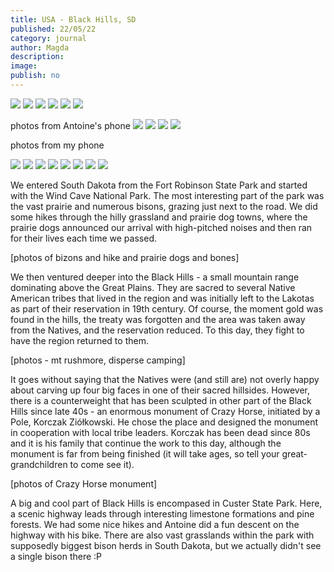 ```yaml
---
title: USA - Black Hills, SD
published: 22/05/22
category: journal
author: Magda
description: 
image: 
publish: no
---
```


![](https://lh3.googleusercontent.com/DBElFB5ygs2aSI63urX4FGJLnVh2lYCx90uqVJDT8XuFD-lWKX3T7mCGn270_fcfofV3N8gOFmyLSeLbGKM2p11ttgpOWAmIR2nPIz2kYUwGiV5kEPgHzR1y7gG4f-PGQUp9p-L9jJW3_QOOoDDaQ7xdZ24gPvvH-vaQC9Yh7W7MLkzGjwWJS56ke7lmzzhCJ2JxOS9pf2chKh7qGBEqZKeLOquMuHX73FzfHiWCdP3XmVtPbxNnDMUMCLQOHwbn8ALs4Vkxj67rhDVzwofSsgwH1f_yHPQRh8IvfuNbLcM2Nuteb3-RCgxpjKzS9vTkh86NvvnJJfC965s5tsyNs6YBTVeA5ISHslXnattmbzEPzEv7mWCTBWfx1VaQ2mHJwaZLam6nL666I86eFv-6I3-Oz0wrLctNHQQ9V_YtwVpEkKNzfpEbhy0cRvommhyJZNlQ0BdCRCpiYzH9jAPzPDq-Cvv5gTgum57NHuvhm8IN6kjaPRhsQXJQPevvOavv2vZLCdDnsmZH7q3jIaY9Nss0gyCdIx3zhzk4SNhW8Xo2DSQuNUCs2jRBf-HjBJy5PCyJD_RMBZpjONU_j8DgkLSrMcOYrrZjJGPmCwe5RzUiMToNLuo4yeaFl4vIW9b7T9OMs6Ujxm7Cn0rmmncJvUZShsS3xwSXxaLgU-RPARxGO-2Jhg_ws1vJESfgG8OgrXam1Kxov1t81bu3DHgzFUiQXyJaYkFmDXQ4BZrRbOTq-rznQz3azO70MBVwVUfZIf0ofAZgIF54y_d7gsikLNy3cJLchJB3iEIQL5Px7MrZiyybkqIeAW4=w1500-h1000-no)
![](https://lh3.googleusercontent.com/ZBO3-1mLQbjBwkOKEDUVb7LfReCyDS9gzWbp12k_nse43aBTt2giLoG60XDWY3WlMd_hM4pGpLWvY92FZJgG1Pfb89RN-1SkcPB9GrBqx9JFXjcc8KFhkYuo-rv9dRQktNGAczq7Jnvf1qRI_HEmeVUMvuvVLoM4zScqn-zByl7K0fCG7ZSkd_X6hGNA96BwjxOL1AomZF-zImqXDR_M1mdjCdypxjjz2_GSluocnKE2q5R8-bdMLhvsk6c8eEOJSDA4mvHxfOafM_-oWcHQXpl9vNxJPZwawnVJE50rLdTTtwE9R05T6yuyxXw1yKG5wB-9oXTJfwUa9dQhqJUyMAkNPrNuIIOvuav4YSCKhcOygQ51BwjszGRzxlnt8stGdDniGapr3VcuSjv9rLN9dqjWSZTVx-6ZApnIUvB1LazD9pZeuzbmzoYtim6vKNttXST2u6rzf5FGln4-KZeZCS2BBQeRUZq1or_gOK7rNVaBSgy4h9lW9qN8o6Q0YUWPL-eGVuapKsV2E91ykEH6LZpD0mMCVdCCR5qR1HAWC0-4o6KtLSwLLxpiShJwr0pdClToQpAri8A95bnODFczL2B6EzoExmfGOBm-_TB0MnTvARBrPDKMwR4FkDDXIuKCtDnHAtM4E_p-ewGU7mrOQ84_2xZeEBsuGQce6aYIkZgJPwCd3mjngQ_sNvQvOTxnDVL5ur2mvf-jTYqlivCGBxFdClMNB2tiQjOXWlYbYH0cl-vRCI4z6MLzCagkYNxtLeVaNuTCm-eagTJxbLVIGU-qFNFVQxu2yTaHHmjnGBF0wfOJt801jJ8=w1500-h1000-no)
![](https://lh3.googleusercontent.com/-52p0HXr7ph4OuRx4m3sDPKaBpjVeyNMRfgl_Px-CqiEAivPs1u5jKgKyG3fA7hkTCKy3xrkjU13yYOTHNmmFY_NgIxun2xtroAeKpeDZfVGyknzvDsDBoEXDX2OVTt4QJYHFaHzJ7AK4OKtxCelt_yO4ny367ca8W7DEfvWyugjpfFCwDyMimnuTRfac5bGTZPXmPEvbBG4X0BCoNGDGMyYxyEbCtirc3ojZPn_BJTUjC5vmLV9RafRjU6vI-oD1Ir6W8XtmIVx4tg5M3uEOV4eIrpnqL9_gilZ-i3AT4XiLdHE-GaqRMThyC6o5IWW0IuK3uWjtqyMv4MAxrUW0rkNuPI6WS9fSaA0m08QvxUxIaW62SNiup4IytMPfti6zHIxWmhPphVr7Em_nHUgBjFElDtNIglf7MrRpvVKM-az5D3tjy8hrsucBXp3Aw1BA_uc8A77Zzj14FssGglqK35ubwoUEMc5YnoFJmEg7BsORozWSrBTtAvtpw_Df147VDrC97ax17q_h1Z4Q734qi9DKlWL_TBM1EfcYHu064OH7VBLai_iX28uTYnvYHnb77cRsddCC_ZApjogZFpqZCVg5Lawav_qWlJAtTM9kT1sdMcUlEAcbojfcGH22g2GkbLGggsnzfSmhFWXkd_qc5CFYsQDQuHONiMKxkZKNX4qBP0m5jQr4JORJqtUGP29WTo4CkAr9w_tbHPkRti8Vxk24u3L2zNMbCmcR0H3Ru2lno5h5e1dLpmFSqlOA8dx55yTo_3LR0AbCyiYBnwcB3AwCBcycVcHhc28rswHaJPBE3XpLWbRpEs=w1500-h1000-no)
![](https://lh3.googleusercontent.com/qjKaOtcOkS_dnnGyeMOpVtagIznPLt58LI6kqLljDNKoU4QzmvHy5CYuECwYSVN9__Tavp8Zu6BJphIR7JwHbWgl1fXvD1pC_zckyMX3Iy1Qhb6p07A4FnX-KkFRyL1xCCSjuSPVdVcwPep9aDSeIWwbKIJH6lAwr9cGgZ7ktIeoXmIbwZDuGebU2Mg2I2SkRIiOCOdaBKx940TLTyWimwiSpC-q3Dl8w9-H8EFCcpHhbV1dwVV1mHph4QfYp7yEkL2dZYM0u-V7OuMxKrQddgy57ed8OxaT5TyGiPqfQ69xh2R83mcJn11__FuYcY98Zs-Z8ZKx6Q7B1a8dAbPiY_j2qGkH2qookad2VvABfHowhHfHwfmQRsJYGz-q8hcZpPUZvbDf4Od0tOwKF6wOpx_9hK1xzZAgeE1xpD1cEmdSV98bY4IsYj053KmDEnnwg4LscPxNHVALwsBewbk4aEO42MQg7oVne9Zf7ETuIybpBhcJk4BPk1Cc5-t48-3IlVruYmmczNzQV1D23tTpH1Q9WLTy2YrpVt5eFyHZTEYmQ-BYGywRJxn_9Oftf5lQGWA_n5Oi0L3Vw2sPNhSo3BXUaSdJi52ijTDEYXvGthC9NNR13sjoBLtZLaUvi-gO56kCCQ_htgcorbTY1xiCu1-qW-PaDe8vtbgaSNtTvBIPFpm8DZDpwNdUOZInao-7PRrmDCbzl4G5AY4wHwjbXCgjbRbeeyj9toz9Y1Rz8N2RPyHZOgivMI6TtLbhMhe5bu7JN6ULKcRjh818IlyZcxnCY4H8pQncalrI5fNcI1DbP6kELVd5J5E=w1500-h1000-no)
![](https://lh3.googleusercontent.com/FAFRVS5PSfUxJa5ValIWzxzpIeG7BI1NKCvtLwtYbEvWZrHNiGSr1L4RVfuq46WOJKL7rB3asPsEPo65cPwpQpHM-vcYBlB8GxANQz207APPiP-KrHOwETQB1eop0UkTzRb4oyqNOo61fGjcNiwc7XFL9nXRuaQNH_5Ah25A4Gvd55eIl6zXg576Rot6CZcheb_zD413ibb29oXrCuOXLHLmu_af4i3VF-aq7YosRGg36ia6HuZqjWTRG7-VLFifhAy9AE4yfm6Za5BGcZgHcSLGIki8o7okBdzQkZvdtt0LSNErRCc3X9LEN_C3AKwGB4qHpI_23rHsh1d6tC3Fko837Zf2xo9-EHeMqQ90L_jkZ81QaUrE-fsP4Gg-TRTD__eaN-HPIpJy_1_uLnKBxTfhmJ4rF17P_V1XzfTVIIeM9UzSNVJxzVc0P9qNld1F6cK4quPJE-xHa0xiSI-h-oizCYRH-QTvGAX7wEvduaZEMqoCkh6OUm-P1AhUzZwqyxmkRiUm-I_CnbIUrtK6q8R7zdNe0aN0V8rZXWkLlHgH4pCfyfrpU_9A_Lpn3hLKgC6Gu5YIxamlDZU0gP8v_sGtcEVBqj25yydRg_ticW7bjtuVPpLX-6_lYgMaBA2so1RqhIYtFk5gAH7v52sTylDZAku5bt3lSKF8B1Xl51gWqv9bIwlG6r1kQby70a4hyfE9i3E2j7g5fmYz_ehIqAsfNHKsu1AdNiltvhJw8UmWLfOhlhjD7-52nTh18uBhpE3JFWeJ29eBozisL8cRCDPDk5hrmOEkNjdfCDM1K_p-3kWHQPuqfGo=w1500-h1000-no)
![](https://lh3.googleusercontent.com/A2zQHvGbYrDYZYAucA6mNZ9BFzuS2Knifs9loz1t7_2v_uI__iMWKQz4xUcFKEEd4qZYerGUbPqz88hUgDjFbDaSY5_aYh2Bd2OZqBfWbLDLMsUf1s3fLOAednOVgy3z-ce-X4apzvBotf8aw33LBjlaXAekZY0JUzf-mN8dYFg83oZxZetEWpIyQ4XZtRDQY9EdqNlB7883WhLXVhgzzzOGrJbedolaeztqXsL89TU8pUHsRear02xuQMkza-hveprkVZ4xTMKwJ7t65-aCvPyNaVnwU0d8WZAwXjvGIK0xk64Dd7JPkls9CXLeTGghIUo2J_lTsGNo4YEie91nOmy-kr5YcWvwgmaPZRoseAK4lggdbNuoFGL3JG4tLLP94bfOuyH_9em8Gl6cDU-flpTD6JrH0-rWMzsdjaqMfCMftCRETY88-DWUZWNgOo3ulfk56y46nXgxkVfGyA8UrxWz2NQ5SzDUTSqYoIgtQGiWmj42K5wdtgvlrL0Zhi1hl948NlbCIbtCtDitLIZd-M5s6i45XA9COHivKaEB-UjWKJWiOo6_fUM9gWRzU3Lj6WeQ6B39dKhmMkReZPSJh1RNbc4JZTW91ykrkrZ84Lh3QjH5XxmYKloIbQi4TnAM2D14Dj5CqWyxwcLaoKei_bmTscX7Uw1xreMlJjN2L9ckib4ziF8hZYhvgCgmscZNPCRWQQyKBghzmPBHCXL6iL1wMDrl2-pmewyheNyoXRctoO9clXTj2t99LaYJSWpN-RW7IRsq_RTaNbKNLO0_a18sjxSNC19itxFKN7WD31p5B_NWXt4lf40=w1500-h1000-no)

photos from Antoine's phone
![](https://lh3.googleusercontent.com/Mw-ADjJO5JbzoyYHbSfNUbiCpptjK1ntlkmHEA3H9QuCTj9rr_1QZY9nXFTuPnfi56XziR3HgjU0yhGxvQNxNgo-y8HrrvqLlJhod6u6ZB5ktEhC0ve7VXT7L1kbmciJ3DePzsbgHIaAM5-LO61fmhN8ot_Yb3l45n3l6CPk9HEgfjIqQESK0JNPTdZbM5MxsEw8Bw-k3H1sa1QyEbnIcineJeK8cRqiZ3PdOZqsNXB3wyoN5CbV8ONj5rUTUwKf_wjcJrWFc9sSXFNJFwQWZVLm6IfgdtGf8ZEtVfK-M-tqoQqJrvGDfZZP5HZYK7A0AV_Db5n7DsqvSYW1vAbgqaLan3Dxxn8YJIJOtDkpHrR093bTx7n7wu2p6R2y-S7PpISUG_2_9x9zSQsZIuaN-PBuV-1YR3bhDjtphJz50D4yoZpr4bKPxbH3es1uzltftqHjqZbEvzGTn2Ghysan2oabw78tQczU75vmH6D1iROQVA8HQ33t8vmUDnKVZEDfKFLyOnprbgW6x39kN_RTGyKK1q2vU1TKVGy6SND1QVN2rjVtOkWBvSREb9Uz_p_kv5irdY5WfJevR-SHl9xAwv2clv5lfFDlJKybY_9A7rJm8Lby_wRzVaHMrMSgUwCIVHH8gDITP4RfR335dvjIZArejTFXmeClhO9NZE0wJAhndLG8YAa-qMimHHYW9PKmwBfSjzFR5pLOBeMwqvwvEPxJ_dtj9ky2c6PucGs0eTExo6rujAoKn_XfEt5YJWDZvZVdVZXiYPd5z0_mFSsJY8mbE5oEJy7hc_J6Y4ReuYEpsBii2HSU7oU=w1500-h1000-no)
![](https://lh3.googleusercontent.com/c5ao_wd08-lbq28ZX_ptg2ArfeH2EGs-dfM7OIUNjlijhSsmoir72ZxF_Ljclq_dNkx-EfCsLLdmzZe4hRNf9G6voz62gF-2wvbIyaNXsDv7DqDY9roVQuAd3_vCZ0uN_0FCu17r9-SV6Mw9iWn0xYJJ9l_vAtAr39ymQmlFxWqWMPyvbQobp8jOzGru6AxV9R-xS2vsUtDVW0W-_G0g-Kmf_tOpNywZN6AeCt7y_rVXd7f4r8QYnLwewv9yTQaggFQMM0ca6Qtuo5NTt1PuFsaGZIQDxomHNYgC0LaXkB_wFqa7C7mn9G1VYXLMooFdyPOS9kw9JcX3d3rGzMlvoDCG21JCHyrQvRTYXKLM8iLJigWXSe3L4aH49i8z0l5A472uTbtqKVBylh0eNEdP6ph1KvLbYswWt6XvkloJBp1eVeccjLxwDBSdoA4CEoi7xkh_05TJix6luGVNx4OzxdcKHksJPJtx7xtFcarNOXMaR8zsV8E9O_fu3bVixpWj3LVPdKxMpNiYDh1bFOQl_MjKDZJp03eph0anWCPa6ds9XY47URydAnccelPnYuJfeArIZ-t8liK5J1I4N66h9L47hXl3MhOT6m2amWyiFEHRvnMs4yVX5hLjs7L3YxHn8pLdsVB1fTOcNUvDKAgLjEtqpMcckyAAzIE5AzJsSkhwRR8T5ml2crjWyYkIVtEm_z0wrX5aOkPlC_0fJmekoRPAWO5tM1DKu3otWzsAMtZSa4uBREpT0TBxG6VOOBSjtA4hgzPpsKfqoR8k_RPcLeWGXZKyZetbWZxjbheunkL5ZO3THoE96Uo=w1500-h1000-no)
![](https://lh3.googleusercontent.com/G9fviWkcw2eTteh-dFPrV_ejDaSJ8O5x9Ges43SdqPLDnbsSe7hHHAZcDmAgsMQ8zChWtlqEzEmaew2bwUM1NFU66vM6EazMhBaCaWz7VETis7ps0w2NvLfZgujEUWxu7bQBwslx4Ofw5VU3kUyd1tDmPzqHSFBJ0fLlaAhySkTFc_SCMNEzl1IAbhZPWtnsK_laetUggI8eLgBjlq22vOudUbJnSE8MHSrDyotGs1roOqlUyGSjnLGB2G6kH1ASp7Orwniwe3y0-B9AZ4wpqwcEwO3wD1_As3pam4rdaniiNxADaE0LAGEY90l3CkJUn3KrSMlYqUIvLcVuvKo7bY8zgcgrk7uh7ZP5N0vqyUTNVaeCaXFQ_WQicpE5EBpLTas9M7L5qQidjvNzHqbeBvbicWsYi5h5yYFXeRIQQBogmayXDQ9tdtdOnTlmGrrchMCjBE9YFEtJosaBEwXZHOtHIq1lb2NPLeGvJjVP7cJboTslCMFWL7-9agsFLy2pG1ib0efq3D04GEO8BDcWHzZfZ6XjMB5AWvVB7IjvLewLij8ljTIBp5VcIwK-qOMy8lZde-KEEe0lancsRNYntpuipXM-YWrJhZCKRrHOf8wHoj7rEgUQSeXqdlaYVU9AdYH_IEtwgBrh2nhA4bVNoNID1EBNKPUVYRdnRnSnRWGSGnmF8wFf7o_HC2Mi0qjDbQA00yu0qYSNMhqv-TZWjiqVdF6VvvZ1wvxFWugW6ggCk9rEBwAChXagVXj5uBnKtDATErgoDPZmynJtf2ZLjVVQ9kcAfBcWdPohAhjw0dyvVXp5myLHojk=w1500-h1000-no)
![](https://lh3.googleusercontent.com/5I4rqzzlzIQq9lpRd820ZwbLJA1CxghD-yxFW6xIVinVhVcjJ548zqqBobQni--PTwGVpQhxw4QPPRiPPpAsiaWd3qswcFZx86gr1NGPGUg9unQhiW2-pwu_Eyz0Ro713L9Alk3zPCADnTqZjkxhwxJVr-O1IGyFo0XMOARz9wwpY3fiTPIqkCi2PPLxQrEULcyZRQbeAREztmqIrDXN7PDkYYKKAewpEy9t7Jej6DFHUaYtGeNp7l3S4eZBf3hRXy9kwJYtmNxr9zcN3tAoi1Rx3kluNLO-AnjP7xJuP1Q5pTRhf6Y3j1oAihixvJypUsb9g9jjzCMikAV0AabtDLc62idplIqfd_vl2Y_rJiIlH3zREDYFTfKMT9f4ehVIf3cjw1V3zqiy98vIE7u7CUPvp5WIGHqpwp6rDbb9EW0evzjaNTk-luoNBXmqhwSbRHwaj5wvfR4qxfyHi9n65ComAlKwY6szHC0SCiF84wppkYpkZRRS-y5eQRGryVAwyuy7IWgLOOOHIW4NPazXOx7HXD1ZO-3kY0-sX80020hifgdNtT7yJPoQ0tj8fDUbnxTWQ2n7tMCyVimgWDD8lB7L88cwznXT5AZyOvDH0t-dyQZzfMGtFI5Tp8PYceT0JyjOvrX0ZeEcugIk1qa8nHgoqtJjvlUMvaPolT_Jrs-w1LNkZcEewgrgco6_951BiXNwTlvlh_Ar_JfGMuSfc1I9tbRwr4PnnQJxzvGqP19s5YCJ_f6gnRtttp9U1nJ_bSg91zkZ8rteN7Zg8Z_YAIYlGbcxwC9rwwtqIqtvEX5oBJ8bmuoE2HY=w1500-h1000-no)

photos from my phone

![](https://lh3.googleusercontent.com/a76pynK1n6hrtpkbAzrYrnnhm-LxWHqJ0jTLOQOJW2Fw7fOhpDXFLkFG3OadmUV509NYi_JdJQ93XJheTawDHZEhrXueLYDfEgS6pvbFL4fsqBPzk8VUMDUG0aa1uIu_jSkNnfyMRajhJiaOijik6NegRU8tAS1_5lUdXilv-UoT8MATlyHk22fx0r_T4PwbQsrGbvVNpLaoMJem-LWsczIYjqrNBxpcNwI0JKMI41ufpEkHdJBLYKlUSRm3gZC8K8XBV2Qm0uogTD7DpDSrZsqOBs40SceFwylzR2iX1r2R4nJf52a2g99RPMQQ35o1yDtkFHzppx9wdv1E2lxyxb-wGvcSrUJha9BPCXUcFFYdU8IqjM0jWyv5t1MOIToMOwhJBARw6kPfgJNE-DdFED2buMQVrrzAqPuWmIGfM-6INuN6J7ecIgq3xVqVIueLSuMqDAupeRlkUWub-bXYfWybrCkUVBo5h7oRV0pZVuHJrPfh3PZMWDN5JyzGb3AfZFLUdbEzA-NkgPHsX2K7c7aQ13S_HwajLntvwhfFd690lACdCi3eyHKRRshb-2wTzF0muh7eVE0bNeDkyY8lr9-X--yXQOHk3lOPE66eFOM5VP4pKhEkWiwxZVRMWaq691b1K1JYLEV5dwZ1ywzqxg4b9YMshOqP1q_fLx7aeEOIXACIwJVE8kBtU2ibyqsYfZcG96368wDluFJZWCTfFX478lW7rCf764vsCVROSyxYoUOPtO1YxPH4ys8DtnWSUvGo-k4f_Y32PZiLizREuWzEm--ffmCrSJ9nIN7EfpPaBYwTBuW-IlA=w1500-h1000-no)
![](https://lh3.googleusercontent.com/SjnYsLGJ2qD1R4Ti1XjT3V7GcDdYKRixLjpnfY2Ae_7RQZ0DQXI1rAcsKu1LXExD1RuRd-w5TJIMXG996xjIaY88-jYA9Xg-KDcTGyMF9L_XczE9XoFpjK1CVIsKqXL0YIXbZeYwEGZs3ZY34PirXjqhV-KB-7ppp8RsWMU39bcln2kOi6AI2QQA-A1wlOplieVSPULfUTZ8nHufpTJ75TNUHGeHB6A6XgyJbMdi5VU1LE3bN9m-dbbXFOpRp9o5hAYbOxMquSK6RAbrmesVEyh4Slc66IIiZGuroiO0yapZ51WEhEnJ1hAnJpFpJig_yuoJWZQApm6iX9wA-wZTKhVLxVtgJe11eIioZL2GRr59j83to1T3iMgLrSXhSUBPd-jmpl_tGmv3txdO6KljYVeSjcyCFctmrcYRpbCv6L-TljJZ-waPe1AaZriVlYiCrZ6FVT18fJZ6g9Yqr7wXlMsNFjsdJT1b8yiyOwXFu_VPPc1BFdWFxmgWhrNLRwooshYKdvS9OSfAre92zT-WuYrCNj9SFfKaNj2Ktms-3TKsaUClk0mS9a9TInaGP2BZJyJAvXddmI419FvLqO4PjJky57pqHjzPJtmMeBGggnwbGiEeX8ft5MR1Oo8NKyUBKSH3NqOx7qxkAj59k5qnF4TKaXgYnnlGO-nTp26dbPLqG2fdO2cnYR0FpwUC33bvLS5NrvxnnUz7X-9qpXABek63fKH8EHdnzy-fYNyeO7E80FbQIzTGSPO2PmM1KCbHdMf57nMUM-GLX8GZv4DvUtXf4mbgv3B1pBd_UzodfmQIbGUE24yhuyk=w1500-h1000-no)
![](https://lh3.googleusercontent.com/3a-uUNRxzDn-GbcISwZIBRSKKSK5IMZdDIrdwhRYg8DPx-NjF_ohnfw5GHzbp9oxSfPTqbmNWatfbxLgCUjWpyba_NEu_cyZa3JC0YaKEvm0Qw2CGxGf1jqmQMabcj2Ing_oiV4ydFauDDw0rgDYiboK4C-fMejHVMqY67cbn3C6UBJpslC0AwlvPgG1XG4oVIOzlxCaOC8r4giExainmINDI8UeWw_l2dZgqKEksfasTJJYE02Jgr6_kHtpnGL_53p5zUplbWVVDhM82_PtSV4JOE2KpL-chkKvyinmw0nK7fAj_DdsD9MTG_kLQQNpw9yPCcVhN5fVT8RPDNcPABmS9aUpqdp2L2tjS5kx3OMDjgI3X-pGZi-xiAULrL4kYbgXjQ8lRgdaMVba8midgvQut4qQFnkPZcuhBX1Mu_7UX3yzzQjGexDCNPlZXqImie5tMxCwuzcbZVLsGidHUPh-FNBZmGWI6qiHcxPQJU0QfRJyAEvHVPPNVfMNMkuk-S2zx0Ny9T1YiDu9X9wNnuHkShWi5-NhJXS-FkD1EqSlVbOaP75cOaV1FkzEvGDrKnyocGJZ9cYtGYpQcNFHvkGIWg5m7Xb-nW3WmvOqa2wThatrL0nfW7sttlVksWE87hFbxYJP6XgcVnZpO0rOS6gjEs68s_Ou2JgJw16kGLL-3WMi8FEkjIq8KN1O9wQuT1aVwGN25uCVyqsIqPrRTebY3eFKq_7KDdVTsLHI7FcccJIxj294nyWZsv6Re30obgdChbuii6l-wsFAINE8prywi7MMBbdSQvMqYQBnxszllPZKQSlg84o=w1500-h1000-no)
![](https://lh3.googleusercontent.com/pLgR9KLwe8d6zwiy-cS7TX_f5gBtVEezc3hnR6-iT2eJ-eV7cflvvRApNeWTG47hekA19Cxsq29U2dvxR0WBCm7CzFkwgonVsNE_8Dto4YhmJ9u1Yqxj9i19U-N94rjFyGg1XDMv7cRcZNIO9KCUMMdOo_ULqyVczCctRHBEQMDgb-oM1Yxd7uN9fj1XuFr388Of8dP8xLlV19KFxp3lUvzIhttYawMpDR972OnEXhQxNEF9bqXsFqLFRNWpFwdD4eRyh8Sk_L5tLAQq4S2SS5dMCcAMQPVln59yBKC2fDgurU5d7YOSinRUszAyXC8Fz7hOYYDTOIW5lIlj9s7gMROMKujiMebLI_-Vl110P8IGxeGRADKqN5xVTt2wq6SqhbVHn4xSjZakh1fTgq13hnyHl-ZzX740goaarQuFM4Ofjv-QwUcx0uIGqzsYqK22WMHHBsvtnuOBonWQbYKcLc8u10_VpdNKnOz0sgzi0Vrb2Zt_ahdgWPpWNsBajvM_VNvXQYJ1tIsR5-3RQYHV-0pgXUGDeAAgQSHcBZ8TqUKQFB7DhV8EykWTeAGkrCu5eKJmwUPWqZJSzBEE3XYt0te43T-1EPOfHLrdOkax56v7VV8Qz-ANYjuZS1_f-SSkbo0sVrTvvXSg24TOD6HTv1OnthUEdwDgY42KFnDqK9ZutlPLXpg0KSuyGC_vo6debGOTn_KLU5avo-l0FleM8FSst4nA_BO9ICs7Po_0nkj6h9kQBbXd6PXV2MQf495zT7e8hEDe6WQMgpSL186HKZ6N7ynPNTzT_q70LqMlnUOwSsdhflxhMP8=w1500-h1000-no)
![](https://lh3.googleusercontent.com/AFKqR9phW2G0dQ-9Zt8ezOf-aRFm4-Lsrsz7rdOFT2G8np9E-S26ZH7p80gsg0sVfm_KfOfyAO8WMZGFpD1vMfPrvTwfujYNYfrhrKWb8hN-6cOuNelsfGjVYYrcANtokbZ1l4Px7_ZhVCFXTJbnI-ChIovbeTyBeLZLsRl3gyyuqIkkT_jZVaMJ2epj-ANsaoYh9i8jpRcjeOfRd-csqB3-bpcwJbDlxVoLyvTB_nDoajP9a79orRIkmKAe7wTxs5HiPCXvgFwraDK8U3Ps0pBsYla74OAmSooDjiI_TWF-JUNvs9NeEDSWW3ck5uxfBnK9WbthNyoce9_GuljeLc40WWEkegWZGv7iAbkvRU5dX9sP6pMBYM_FDHQw7uBHOU52SHj6JIQizDDi054KVPSBYWczi6YptTN-kzwElMlq7BI6cgGrq2Ith3gr5nXGDJrI2d5MjwUK9x0bjFEFoIvc3g_01k_tY8UuXNxqkBa3hanFllcHI3irM2VssTjfYp0HAoGMR7qi10qRowW1_tQbTbVbfLxDHJ-T22iys6Yq5aXbN8f5L3qyQ_gXqYhyUUF_pMlBKKLqHat09PXrc0QL6HsStMPc4hr3eIS5go78vH7OHFqsI4hPkBUAGAY2d-ifolR6ixNO2NKFNZQrtM1Kfh3V_Vg8zMSIsIMPHTThHQup3JWtuKNuc_P_mwyV1bK0XUErBO93RT-W9FPklZ18bsG6ErMWgZZFYuocClTTn9iViQV_zIFsrIEa0cXjQMDmNALGAoyzTe7noklIpPdEHzeikWZKZMjSgc2MIAqbit46kmTl8mg=w1500-h1000-no)
![](https://lh3.googleusercontent.com/s1PAqscsRgIJGXlIvgyDuPhdPN1RNPzCeLa7ObxC1so0CnjA2hdYeWYd7ihjeVKjhlpATKR_oLg88f4MIzHoocoUEM0oh0f3lD0MaAr-HFqAn_pVlntHpEdXlSFgSz63z1qKCbHErJPgUECAOZ1rf0xQfJ0sBnKZYlrUBO-55l02E0gT8rhiy25ZjGuCghfvtoCjg4rooZngxogE2A4_wFcK1snkSgk579ucLEIr1bB3QjVR2eIVBjNgHrhx0sPrcN5s9PsAZxqdnd5aRZzlWH1kLEiRGKpfNl3dp74BfszGK4Nw-oOC3OuPGrnUe0iCIWphxZbGnYgrk-wylXymrlwZOtvbZEC1-ZStcdWWriySAE6s3jy1_3zMK3Yg4qSVnqoJjSYYwR6J6LI3f2sY3FiWIDtTRZgkj3FYRQh8hOnnOoGlJQCEJsYYYVlHaFs2jK6_L2r2-CRdYbaPU-4JWCGTkUNOsZDYCcArp4vLkAqnCHZHWMP-88w0r6JcXcu1J6A0xbC84c6Sl8ic--baLdcR0RR2T6YM66qpGdA507nXWRmXhi1IvRPpqXSomDA_qY1TghLqbVif6-s3Vozuon0YScjUUAER5phJ-Dbfd1FJYYqilhj6IE4O9CmFclExqB7bXXnisuACj6TsxpzIWXf1v8WbI72uzxuevU37dP-d-Ya1xcL8mASrF_c4UAygewhas_9usIQsgwQUxQaPT6n2R1-S3a3xQOErJ4M8R7GarFoa4Rv_qzL4ouLffMYUXL_bLWfKpyPFvKIQ7pA7il0ZRudnXJz675Cy7E_4tMxfD2WhrFDx5G4=w1500-h1000-no)
![](https://lh3.googleusercontent.com/hps8CXBSJufQTxfupoeDEx3Myn7jsc7viMmNBxv7547Wr1gHbcqOnw4zNs_JezfhRFdCXw40sv37qSsdmuhyqt764d9huXiH0PQ96nn18WcfWHddMrGno_dLlC7epOyLT4IMc8fhsROTCuWUotj4uE70-Vsb-c2_mQln8p84ktXCO6XH__FOUge34UEUyyNwGypua_szc91l6UvtAvY7I1etI49Jnk9YQeXKWKcwI7_zIcxoaMKyY2di52DEd9nFQlRv7PgOsooFxzpPOSnGoAqB4oQ9D4DKgVKqGOy5qt3cLgLJlaes6QibdsFinzsgN9qIxQKiJyXhUKmKQpnCib9vn6OPcZA0f3AwYu1O_Z9__CvkHjJ2IgevQkqSeauCH7mAn4QOa-M-OdHVsthfeRbMWVkxZQBz7DQ5brbWT-MWm65bHciObVrviWOtXP_YOA_zdYAZ-mPGRv5dL9d45qhb0j0PJeqF6_ID-eLQtbuTwtgwu11yfHVdg6_84lMN7w6F4G9KOwCNbPOO0a8HfKS6aaVxRb5kRL3yAQzHage0EXZLa5yaXLJuu6RsPD2hrvtrnbwDvBeWNGNInRSGGhyHKyM5XzuNG7wj7eUkuYCjTW8StGOfQEu1zQVNgnbX7q2KR5kL3tXWUzYW_fjswKNI99Lx35kQ1XU5OaxvT3idW-c1OWyWJ8XJMJ733gUy97HTUGZVOKGZz4Yhl6iTYhmGjFlVCNHDqBTg3ic-6f9IqtWH3ZKbjWQGBe_ykf4oydIlLKG3U-fLOoePhR7fAubj8Hq4SmJQjgJVghsiB77NOmuAnv5--rk=w1500-h1000-no)
![](https://lh3.googleusercontent.com/6BC85--56wYmlnY2rHYkpu8TUTFTIvHsmJfUbtTkU6jk6S4yDu2cr7X3FVS4iSdf9j7g7SnlNNtF1AFH2scVgE9NXWOVD8Xijf6FJlq1FP_4pOTs7y6qo0GAX3gFxjQu7zmKFSKDJauUhFomBx27g8kcl-xYhfYqX4anNRpm7r5MjmFrQhPT3MpAgkHN83vJ1EgOvJkibhwx8gLPT2AEZbesq9J37amdKrjoh2XhPzEDiOiFdP-eF3Cw55tTmYfbGqlpUA-wdCh2MiWA2Jdmt1hV0odHGnYAKSbxqVLfO8NOMwFf92ga72G3TINDBQ83ObxDE_OTdxwkZHPcOcwlHGYvIPAmFituYqPiJgN8pXmxNwX86XXrKFIuxw6n8oo-xEiIo4coU2563lTPJd-QSqa2XwoDdfDnpGYzHBg9RHzmcT2SgcvhzcBrlWtGQEJ4mr7qZItIU1C_3zjfmzmsgMOHcbAcGUhAuw97iioEob9x8KM4VfNEwhOuS9L85rHgqCDyjUNEwtIUTgvyfsy9nMZfHxeAIOdADpjjIE0JTzZer10IcFZJaKMWU0A087yXT5ij3WvJ5HfTqcWP-JUKSUsB9i8pjuLIGEU82lcjQt2h71sm88umC9ELS0VsqujRjbzqPCtN1LU2PUZLR63fj0QR6AJXHOUaKsVSFRcUUeMxSOe2WHfvmO1gcmodAZRH5ztjZzXeyT6U7NdxSRBYWAKsDsJuhDZVVLc-MouYiGijnw42si53iNhIs1sz5w1oVEv3O5ar1dBBEosci-r9xMM-alXLj0PdcDqjFpbq_tFJZix4Mv-vOL0=w1500-h1000-no)



We entered South Dakota from the Fort Robinson State Park and started with the Wind Cave National Park. The most interesting part of the park was the vast prairie and numerous bisons, grazing just next to the road. We did some hikes through the hilly grassland and prairie dog towns, where the prairie dogs announced our arrival with high-pitched noises and then ran for their lives each time we passed.

[photos of bizons and hike and prairie dogs and bones]

We then ventured deeper into the Black Hills - a small mountain range dominating above the Great Plains. They are sacred to several Native American tribes that lived in the region and was initially left to the Lakotas as part of their reservation in 19th century. Of course, the moment gold was found in the hills, the treaty was forgotten and the area was taken away from the Natives, and the reservation reduced. To this day, they fight to have the region returned to them. 

[photos - mt rushmore, disperse camping]

It goes without saying that the Natives were (and still are) not overly happy about carving up four big faces in one of their sacred hillsides. However, there is a counterweight that has been sculpted in other part of the Black Hills since late 40s - an enormous monument of Crazy Horse, initiated by a Pole, Korczak Ziółkowski. He chose the place and designed the monument in cooperation with local tribe leaders. Korczak has been dead since 80s and it is his family that continue the work to this day, although the monument is far from being finished (it will take ages, so tell your great-grandchildren to come see it).

[photos of Crazy Horse monument]

A big and cool part of Black Hills is encompased in Custer State Park. Here, a scenic highway leads through interesting limestone formations and pine forests. We had some nice hikes and Antoine did a fun descent on the highway with his bike. There are also vast grasslands within the park with supposedly biggest bison herds in South Dakota, but we actually didn't see a single bison there :P
